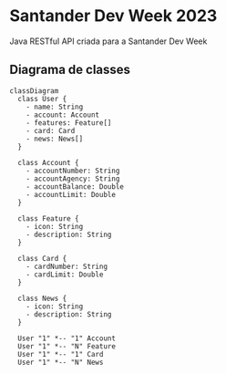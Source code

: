 # Santander Dev Week 2023
Java RESTful API criada para a Santander Dev Week

## Diagrama de classes

```mermaid
classDiagram
  class User {
    - name: String
    - account: Account
    - features: Feature[]
    - card: Card
    - news: News[]
  }

  class Account {
    - accountNumber: String
    - accountAgency: String
    - accountBalance: Double
    - accountLimit: Double
  }

  class Feature {
    - icon: String
    - description: String
  }

  class Card {
    - cardNumber: String
    - cardLimit: Double
  }

  class News {
    - icon: String
    - description: String
  }

  User "1" *-- "1" Account
  User "1" *-- "N" Feature
  User "1" *-- "1" Card
  User "1" *-- "N" News
```
